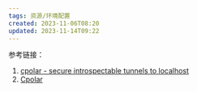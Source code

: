 ```yaml
---
tags: 资源/环境配置
created: 2023-11-06T08:20
updated: 2023-11-14T09:22
---
```

参考链接：
1. [cpolar - secure introspectable tunnels to localhost](https://dashboard.cpolar.com/login)
2. [Cpolar](http://localhost:9200/#/login?redirect=%2Ftunnels%2Flist)